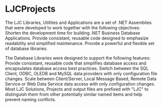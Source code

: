 # LJCProjects
The LJC Libraries, Utilities and Applications are a set of .NET Assemblies that were developed to work together with the following objectives:<br />
  Shorten the development time for building .NET Business Database Applications.
  Provide consistant, reusable code designed to emphasize readability and simplified maintenance.
  Provide a powerful and flexible set of database libraries.

The Database Libraries were designed to support the following features:
  Provide consistant, reusable code that simplifies database access and encapsulates database access best practices.
  Switch between the SQL Client, ODBC, OLEDB and MySQL data providers with only configuration file changes.
  Scale between Client/Server, Local Message Based, Remote Data Service or Web Data Service data access with only configuration changes.
  Most LJC Solutions, Projects and output files are prefixed with "LJC" to distinguish them from other potentially similar named items and help prevent naming conflicts.
